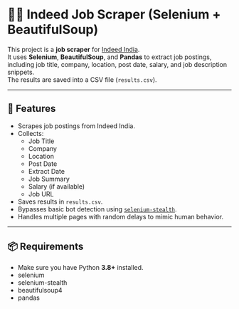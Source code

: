 # 🕵️‍♂️ Indeed Job Scraper (Selenium + BeautifulSoup)

This project is a **job scraper** for [Indeed India](https://in.indeed.com/).  
It uses **Selenium**, **BeautifulSoup**, and **Pandas** to extract job postings, including job title, company, location, post date, salary, and job description snippets.  
The results are saved into a CSV file (`results.csv`).

---

## 🚀 Features
- Scrapes job postings from Indeed India.
- Collects:
  - Job Title
  - Company
  - Location
  - Post Date
  - Extract Date
  - Job Summary
  - Salary (if available)
  - Job URL
- Saves results in `results.csv`.
- Bypasses basic bot detection using [`selenium-stealth`](https://pypi.org/project/selenium-stealth/).
- Handles multiple pages with random delays to mimic human behavior.

---

## 📦 Requirements

- Make sure you have Python **3.8+** installed.  
- selenium
- selenium-stealth
- beautifulsoup4
- pandas
